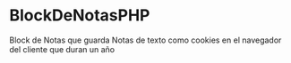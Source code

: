 # BlockDeNotasPHP
Block de Notas que guarda Notas de texto como cookies en el navegador del cliente que duran un año
